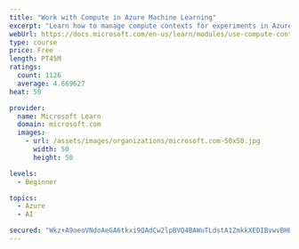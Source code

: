 ```yaml
---
title: "Work with Compute in Azure Machine Learning"
excerpt: "Learn how to manage compute contexts for experiments in Azure Machine Learning."
webUrl: https://docs.microsoft.com/en-us/learn/modules/use-compute-contexts-in-aml/
type: course
price: Free
length: PT45M
ratings:
  count: 1126
  average: 4.669627
heat: 50

provider:
  name: Microsoft Learn
  domain: microsoft.com
  images:
    - url: /assets/images/organizations/microsoft.com-50x50.jpg
      width: 50
      height: 50

levels:
  - Beginner

topics:
  - Azure
  - AI

secured: "Wkz+A9oeoVNdoAeGA6tkxi9QAdCw2lpBVQ4BAWuTLdstA1ZmkkXEDIBvwvBHBZfB90UPnleXzsrX48yEFEts1QSqVR05+B/DjT3CvdI4mZU7CGFTLxrQkodRmLmfq5jWlHH7YOL/TTBDpsIMeV02qgYPIqzT0NKFHA/QvVnq1Pd/I/lNtt0xx7vJqmm6nITvYe7MtnYkfF4bVC97YQ/JgFGyfTrLX5jWP5ZdHwyKtt2MNY8IqGgfqwqACYGxWPaE38Rr3nrPDSIZiPArcn1d2N9PBS+cEZbknfSr47EYGKEd9Gljx0tHEYMa6gBS5iKgQdSoWgD8LaD6oCZXhbBxiS6UvbBvHgwaVE5V43NIXVuRyOqhEjGrlYM/zvrMUxUxtsXTS0gYZdrrD1jv+9Maggz0q9uFqZNg5x3g37qv2qM=;yEwWeaq/PxMFw0RM28p6sg=="
---
```


